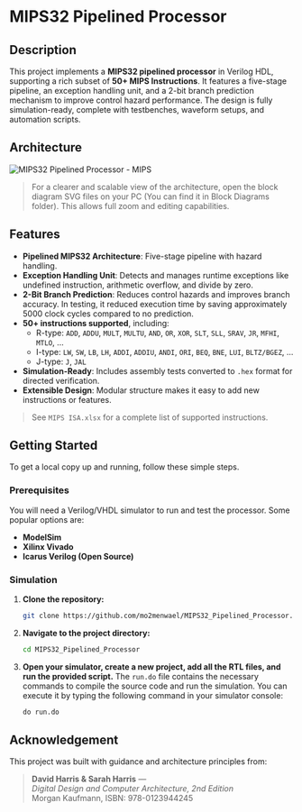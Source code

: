 # MIPS32 Pipelined Processor

## Description

This project implements a **MIPS32 pipelined processor** in Verilog HDL, supporting a rich subset of **50+ MIPS Instructions**. It features a five-stage pipeline, an exception handling unit, and a 2-bit branch prediction mechanism to improve control hazard performance. The design is fully simulation-ready, complete with testbenches, waveform setups, and automation scripts.

## Architecture

![MIPS32 Pipelined Processor - MIPS](https://github.com/user-attachments/assets/99f4b3bd-40e8-4884-beff-6c4c45a96ff7)



> For a clearer and scalable view of the architecture, open the block diagram SVG files on your PC (You can find it in Block Diagrams folder). This allows full zoom and editing capabilities.

## Features

* **Pipelined MIPS32 Architecture**: Five-stage pipeline with hazard handling.
* **Exception Handling Unit**: Detects and manages runtime exceptions like undefined instruction, arithmetic overflow, and divide by zero.
* **2-Bit Branch Prediction**: Reduces control hazards and improves branch accuracy. In testing, it reduced execution time by saving approximately 5000 clock cycles compared to no prediction.
* **50+ instructions supported**, including:
  - R-type: `ADD`, `ADDU`, `MULT`, `MULTU`, `AND`, `OR`, `XOR`, `SLT`, `SLL`, `SRAV`, `JR`, `MFHI`, `MTLO`, ...
  - I-type: `LW`, `SW`, `LB`, `LH`, `ADDI`, `ADDIU`, `ANDI`, `ORI`, `BEQ`, `BNE`, `LUI`, `BLTZ/BGEZ`, ...
  - J-type: `J`, `JAL`
* **Simulation-Ready**: Includes assembly tests converted to `.hex` format for directed verification.
* **Extensible Design**: Modular structure makes it easy to add new instructions or features.
 
>  See `MIPS ISA.xlsx` for a complete list of supported instructions.

## Getting Started

To get a local copy up and running, follow these simple steps.

### Prerequisites

You will need a Verilog/VHDL simulator to run and test the processor. Some popular options are:
* **ModelSim**
* **Xilinx Vivado**
* **Icarus Verilog (Open Source)**

### Simulation

1. **Clone the repository:**
    ```sh
    git clone https://github.com/mo2menwael/MIPS32_Pipelined_Processor.git
    ```
2. **Navigate to the project directory:**
    ```sh
    cd MIPS32_Pipelined_Processor
    ```
3. **Open your simulator, create a new project, add all the RTL files, and run the provided script.** The `run.do` file contains the necessary commands to compile the source code and run the simulation. You can execute it by typing the following command in your simulator console:
    ```tcl
    do run.do
    ```

## Acknowledgement

This project was built with guidance and architecture principles from:

> **David Harris & Sarah Harris** —  
> _Digital Design and Computer Architecture, 2nd Edition_  
> Morgan Kaufmann, ISBN: 978-0123944245
